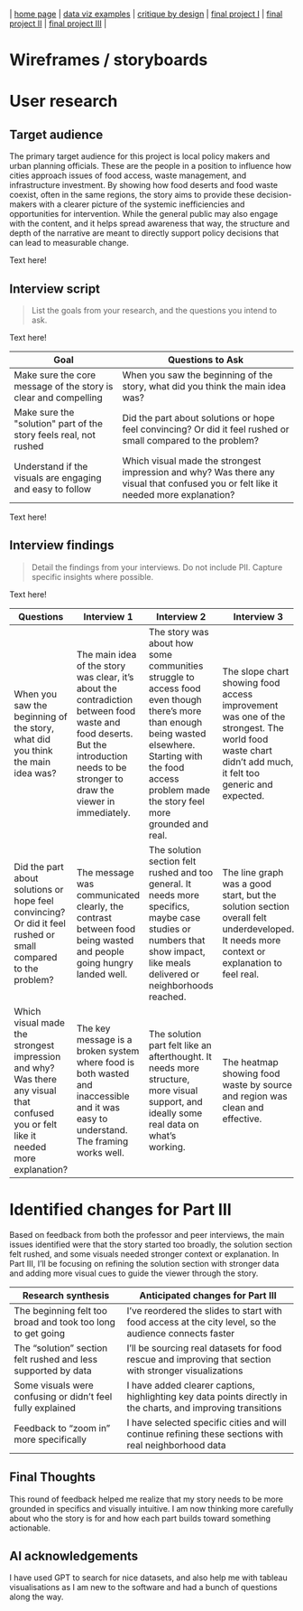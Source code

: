 | [home page](https://koundinya9.github.io/Koundinya-portfolio/) | [data viz examples](dataviz-examples) | [critique by design](critique-by-design) | [final project I](final-project-part-one) | [final project II](final-project-part-two) | [final project III](final-project-part-three) |

# Wireframes / storyboards



# User research 

## Target audience

The primary target audience for this project is local policy makers and urban planning officials. These are the people in a position to influence how cities approach issues of food access, waste management, and infrastructure investment. By showing how food deserts and food waste coexist, often in the same regions, the story aims to provide these decision-makers with a clearer picture of the systemic inefficiencies and opportunities for intervention. 
While the general public may also engage with the content, and it helps spread awareness that way, the structure and depth of the narrative are meant to directly support policy decisions that can lead to measurable change.

Text here!

## Interview script
> List the goals from your research, and the questions you intend to ask. 

Text here!

| Goal | Questions to Ask |
|------|------------------|
|   Make sure the core message of the story is clear and compelling   |         When you saw the beginning of the story, what did you think the main idea was?         |
|   Make sure the "solution" part of the story feels real, not rushed   |        Did the part about solutions or hope feel convincing? Or did it feel rushed or small compared to the problem?          |
|   Understand if the visuals are engaging and easy to follow   |        Which visual made the strongest impression and why? Was there any visual that confused you or felt like it needed more explanation?          |


Text here!

## Interview findings
> Detail the findings from your interviews.  Do not include PII.  Capture specific insights where possible.

Text here!

| Questions               | Interview 1 | Interview 2 | Interview 3 |
|-------------------------|--------------------------------|-------------|-------------|
| When you saw the beginning of the story, what did you think the main idea was? | The main idea of the story was clear, it’s about the contradiction between food waste and food deserts. But the introduction needs to be stronger to draw the viewer in immediately.            | The story was about how some communities struggle to access food even though there’s more than enough being wasted elsewhere. Starting with the food access problem made the story feel more grounded and real.            | The slope chart showing food access improvement was one of the strongest. The world food waste chart didn’t add much, it felt too generic and expected.            |
|            Did the part about solutions or hope feel convincing? Or did it feel rushed or small compared to the problem?              | The message was communicated clearly, the contrast between food being wasted and people going hungry landed well.                               | 	The solution section felt rushed and too general. It needs more specifics, maybe case studies or numbers that show impact, like meals delivered or neighborhoods reached.            | The line graph was a good start, but the solution section overall felt underdeveloped. It needs more context or explanation to feel real.            |
|            Which visual made the strongest impression and why? Was there any visual that confused you or felt like it needed more explanation?             | The key message is a broken system where food is both wasted and inaccessible and it was easy to understand. The framing works well.                               | The solution part felt like an afterthought. It needs more structure, more visual support, and ideally some real data on what’s working.            | The heatmap showing food waste by source and region was clean and effective.            |



# Identified changes for Part III

Based on feedback from both the professor and peer interviews, the main issues identified were that the story started too broadly, the solution section felt rushed, and some visuals needed stronger context or explanation.  In Part III, I’ll be focusing on refining the solution section with stronger data and adding more visual cues to guide the viewer through the story.

| Research synthesis                       | Anticipated changes for Part III                                                |
|------------------------------------------|---------------------------------------------------------------------------------|
| The beginning felt too broad and took too long to get going | I’ve reordered the slides to start with food access at the city level, so the audience connects faster |
|                    The “solution” section felt rushed and less supported by data                      |         I’ll be sourcing real datasets for food rescue and improving that section with stronger visualizations                                                                        |
|                    Some visuals were confusing or didn’t feel fully explained                      |       I have added clearer captions, highlighting key data points directly in the charts, and improving transitions                                                                          |
|                   Feedback to “zoom in” more specifically                       |            I have selected specific cities and will continue refining these sections with real neighborhood data                                                                     |


## Final Thoughts 

This round of feedback helped me realize that my story needs to be more grounded in specifics and visually intuitive. I am now thinking more carefully about who the story is for and how each part builds toward something actionable. 


## AI acknowledgements
I have used GPT to search for nice datasets, and also help me with tableau visualisations as I am new to the software and had a bunch of questions along the way.

